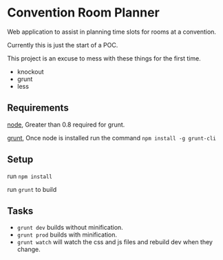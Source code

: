 Convention Room Planner
=================

Web application to assist in planning time slots for rooms at a convention.

Currently this is just the start of a POC.

This project is an excuse to mess with these things for the first time.
* knockout
* grunt
* less

Requirements
-------------------------
[node](http://nodejs.org/), Greater than 0.8 required for grunt.

[grunt](http://gruntjs.com/),  Once node is installed run the command `npm install -g grunt-cli`

Setup
-------------------------
run `npm install`

run `grunt` to build

Tasks
-------------------------
* `grunt dev` builds without minification.
* `grunt prod` builds with minification.
* `grunt watch` will watch the css and js files and rebuild dev when they change.

